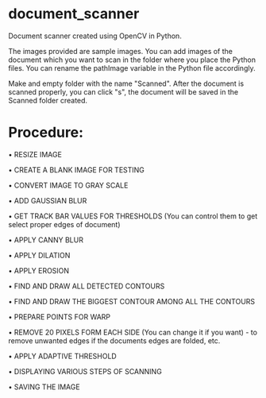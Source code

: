 # document_scanner
Document scanner created using OpenCV in Python.

The images provided are sample images. You can add images of the document which you want to scan in the folder where you place the Python files.
You can rename the pathImage variable in the Python file accordingly.

Make and empty folder with the name "Scanned". After the document is scanned properly, you can click "s", the document will be saved in the Scanned folder created.

# Procedure:
• RESIZE IMAGE

• CREATE A BLANK IMAGE FOR TESTING

• CONVERT IMAGE TO GRAY SCALE

• ADD GAUSSIAN BLUR

• GET TRACK BAR VALUES FOR THRESHOLDS (You can control them to get select proper edges of document)

• APPLY CANNY BLUR

• APPLY DILATION

• APPLY EROSION

• FIND AND DRAW ALL DETECTED CONTOURS

• FIND AND DRAW THE BIGGEST CONTOUR AMONG ALL THE CONTOURS

• PREPARE POINTS FOR WARP

• REMOVE 20 PIXELS FORM EACH SIDE (You can change it if you want) - to remove unwanted edges if the documents edges are folded, etc.

• APPLY ADAPTIVE THRESHOLD

• DISPLAYING VARIOUS STEPS OF SCANNING

• SAVING THE IMAGE
